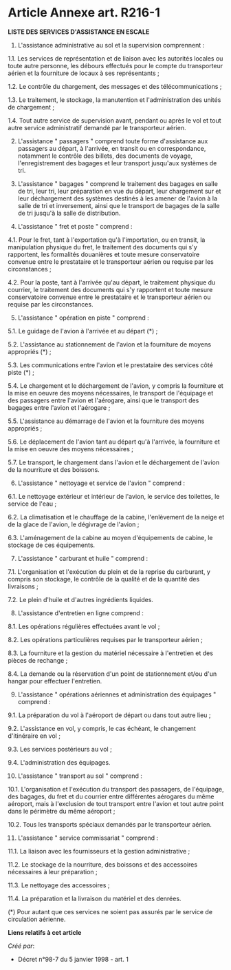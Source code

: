 # Article Annexe art. R216-1

**LISTE DES SERVICES D'ASSISTANCE EN ESCALE**

1. L'assistance administrative au sol et la supervision comprennent : 

1.1. Les services de représentation et de liaison avec les autorités locales ou toute autre personne, les débours effectués
pour le compte du transporteur aérien et la fourniture de locaux à ses représentants ; 

1.2. Le contrôle du chargement, des messages et des télécommunications ; 

1.3. Le traitement, le stockage, la manutention et l'administration des unités de chargement ; 

1.4. Tout autre service de supervision avant, pendant ou après le vol et tout autre service administratif demandé par le
transporteur aérien. 

2. L'assistance " passagers " comprend toute forme d'assistance aux passagers au départ, à l'arrivée, en transit ou en
correspondance, notamment le contrôle des billets, des documents de voyage, l'enregistrement des bagages et leur transport
jusqu'aux systèmes de tri. 

3. L'assistance " bagages " comprend le traitement des bagages en salle de tri, leur tri, leur préparation en vue du départ,
leur chargement sur et leur déchargement des systèmes destinés à les amener de l'avion à la salle de tri et inversement,
ainsi que le transport de bagages de la salle de tri jusqu'à la salle de distribution. 

4. L'assistance " fret et poste " comprend : 

4.1. Pour le fret, tant à l'exportation qu'à l'importation, ou en transit, la manipulation physique du fret, le traitement
des documents qui s'y rapportent, les formalités douanières et toute mesure conservatoire convenue entre le prestataire et le
transporteur aérien ou requise par les circonstances ; 

4.2. Pour la poste, tant à l'arrivée qu'au départ, le traitement physique du courrier, le traitement des documents qui s'y
rapportent et toute mesure conservatoire convenue entre le prestataire et le transporteur aérien ou requise par les
circonstances. 

5. L'assistance " opération en piste " comprend : 

5.1. Le guidage de l'avion à l'arrivée et au départ (*) ; 

5.2. L'assistance au stationnement de l'avion et la fourniture de moyens appropriés (*) ; 

5.3. Les communications entre l'avion et le prestataire des services côté piste (*) ; 

5.4. Le chargement et le déchargement de l'avion, y compris la fourniture et la mise en oeuvre des moyens nécessaires, le
transport de l'équipage et des passagers entre l'avion et l'aérogare, ainsi que le transport des bagages entre l'avion et
l'aérogare ; 

5.5. L'assistance au démarrage de l'avion et la fourniture des moyens appropriés ; 

5.6. Le déplacement de l'avion tant au départ qu'à l'arrivée, la fourniture et la mise en oeuvre des moyens nécessaires ; 

5.7. Le transport, le chargement dans l'avion et le déchargement de l'avion de la nourriture et des boissons. 

6. L'assistance " nettoyage et service de l'avion " comprend : 

6.1. Le nettoyage extérieur et intérieur de l'avion, le service des toilettes, le service de l'eau ; 

6.2. La climatisation et le chauffage de la cabine, l'enlèvement de la neige et de la glace de l'avion, le dégivrage de
l'avion ; 

6.3. L'aménagement de la cabine au moyen d'équipements de cabine, le stockage de ces équipements. 

7. L'assistance " carburant et huile " comprend : 

7.1. L'organisation et l'exécution du plein et de la reprise du carburant, y compris son stockage, le contrôle de la qualité
et de la quantité des livraisons ; 

7.2. Le plein d'huile et d'autres ingrédients liquides. 

8. L'assistance d'entretien en ligne comprend : 

8.1. Les opérations régulières effectuées avant le vol ; 

8.2. Les opérations particulières requises par le transporteur aérien ; 

8.3. La fourniture et la gestion du matériel nécessaire à l'entretien et des pièces de rechange ; 

8.4. La demande ou la réservation d'un point de stationnement et/ou d'un hangar pour effectuer l'entretien. 

9. L'assistance " opérations aériennes et administration des équipages " comprend : 

9.1. La préparation du vol à l'aéroport de départ ou dans tout autre lieu ; 

9.2. L'assistance en vol, y compris, le cas échéant, le changement d'itinéraire en vol ; 

9.3. Les services postérieurs au vol ; 

9.4. L'administration des équipages. 

10. L'assistance " transport au sol " comprend : 

10.1. L'organisation et l'exécution du transport des passagers, de l'équipage, des bagages, du fret et du courrier entre
différentes aérogares du même aéroport, mais à l'exclusion de tout transport entre l'avion et tout autre point dans le
périmètre du même aéroport ; 

10.2. Tous les transports spéciaux demandés par le transporteur aérien. 

11. L'assistance " service commissariat " comprend : 

11.1. La liaison avec les fournisseurs et la gestion administrative ; 

11.2. Le stockage de la nourriture, des boissons et des accessoires nécessaires à leur préparation ; 

11.3. Le nettoyage des accessoires ; 

11.4. La préparation et la livraison du matériel et des denrées. 

(*) Pour autant que ces services ne soient pas assurés par le service de circulation aérienne.

**Liens relatifs à cet article**

_Créé par_:

  - Décret n°98-7 du 5 janvier 1998 - art. 1
